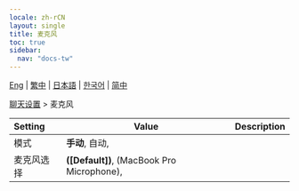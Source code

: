 ```yaml
---
locale: zh-rCN
layout: single
title: 麦克风
toc: true
sidebar:
  nav: "docs-tw"
---
```

[Eng](/dancexr/menu/2025.4/chat/microphone) | [繁中](/tw/dancexr/menu/2025.4/chat/microphone) | [日本語](/jp/dancexr/menu/2025.4/chat/microphone) | [한국어](/kr/dancexr/menu/2025.4/chat/microphone) | [简中](/zh/dancexr/menu/2025.4/chat/microphone)

[聊天设置](../menu#聊天设置) > 麦克风



| Setting | Value | Description |
| :--- | --- | :--- |
| 模式 | **手动**, 自动,  |  |
| 麦克风选择 | **([Default])**, (MacBook Pro Microphone),  |  |
